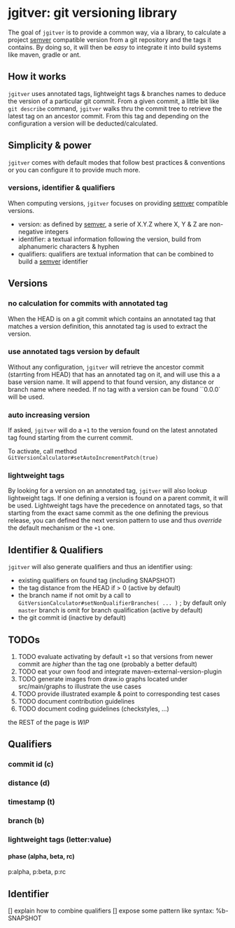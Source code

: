 # jgitver: git versioning library

The goal of `jgitver` is to provide a common way, via a library, to calculate a project [semver](http://semver.org) compatible version from a git repository and the tags it contains.
By doing so, it will then be _easy_ to integrate it into build systems like maven, gradle or ant.

## How it works

`jgitver` uses annotated tags, lightweight tags & branches names to deduce the version of a particular git commit. 
From a given commit, a little bit like `git describe` command, `jgitver` walks thru the commit tree to retrieve the latest tag on an ancestor commit. From this tag and depending on the configuration a version will be deducted/calculated.

## Simplicity & power

`jgitver` comes with default modes that follow best practices & conventions or you can configure it to provide much more.

### versions, identifier & qualifiers

When computing versions, `jgitver` focuses on providing [semver](http://semver.org) compatible versions.

- version: as defined by [semver](http://semver.org), a serie of X.Y.Z where X, Y & Z are non-negative integers
- identifier: a textual information following the version, build from alphanumeric characters & hyphen
- qualifiers: qualifiers are textual information that can be combined to build a [semver](http://semver.org) identifier 

## Versions

### no calculation for commits with annotated tag

When the HEAD is on a git commit which contains an annotated tag that matches a version definition, this annotated tag is used to extract the version.

### use annotated tags version by default

Without any configuration, `jgitver` will retrieve the ancestor commit (starrting from HEAD) that has an annotated tag on it, and will use this a a base version name.
It will append to that found version, any distance or branch name where needed.
If no tag with a version can be found ``0.0.0` will be used.     

### auto increasing version

If asked, `jgitver` will do a `+1` to the version found on the latest annotated tag found starting from the current commit.

To activate, call method `GitVersionCalculator#setAutoIncrementPatch(true)`

### lightweight tags

By looking for a version on an annotated tag, `jgitver` will also lookup lightweight tags. If one defining a version is found on a parent commit, it will be used.
Lightweight tags have the precedence on annotated tags, so that starting from the exact same commit as the one defining the previous release, you can defined the next version pattern to use and thus _override_ the default mechanism or the `+1` one.

## Identifier & Qualifiers

`jgitver` will also generate qualifiers and thus an identifier using:

- existing qualifiers on found tag (including SNAPSHOT)
- the tag distance from the HEAD if > 0 (active by default)
- the branch name if not omit by a call to `GitVersionCalculator#setNonQualifierBranches( ... )` ; by default only `master` branch is omit for branch qualification (active by default)
- the git commit id (inactive by default)

## TODOs

1. TODO evaluate activating by default `+1` so that versions from newer commit are _higher_ than the tag one (probably a better default) 
1. TODO eat your own food and integrate maven-external-version-plugin
1. TODO generate images from draw.io graphs located under src/main/graphs to illustrate the use cases
1. TODO provide illustrated example & point to corresponding test cases
1. TODO document contribution guidelines
1. TODO document coding guidelines (checkstyles, ...)

the REST of the page is _WIP_

## Qualifiers

### commit id (c)

### distance (d)

### timestamp (t)

### branch (b)

### lightweight tags (letter:value)

#### phase (alpha, beta, rc)

p:alpha, p:beta, p:rc

## Identifier

[] explain how to combine qualifiers
[] expose some pattern like syntax: %b-SNAPSHOT




